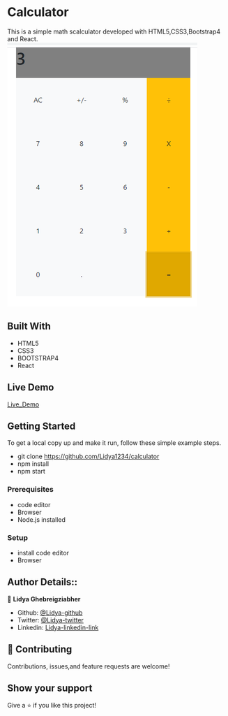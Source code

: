 # Calculator

This is a simple math scalculator developed with HTML5,CSS3,Bootstrap4 and React.
<img src="Capture.PNG">
## Built With

- HTML5
- CSS3
- BOOTSTRAP4
- React

## Live Demo
[Live_Demo](https://powerful-fjord-90604.herokuapp.com/)

## Getting Started

To get a local copy up and make it run, follow these simple example steps.
-  git clone https://github.com/Lidya1234/calculator
- npm install
- npm start

### Prerequisites

- code editor
- Browser
- Node.js installed


### Setup

- install code editor
- Browser


## Author Details::

👤 **Lidya Ghebreigziabher**

- Github: [@Lidya-github ](https://github.com/Lidya1234)
- Twitter: [@Lidya-twitter](https://twitter.com/Lidya42676629)
- Linkedin: [Lidya-linkedin-link](https://www.linkedin.com/in/lidya-ghebreigziabher-4a94391aa/)
 


## 🤝 Contributing

Contributions, issues,and feature requests are welcome!



## Show your support

Give a ⭐️ if you like this project!
